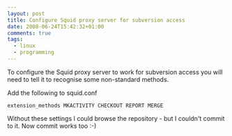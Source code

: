 ```yaml
---
layout: post
title: Configure Squid proxy server for subversion access
date: 2008-06-24T15:42:32+01:00
comments: true
tags:
  - linux
  - programming
---
```


To configure the Squid proxy server to work for subversion access you will need to tell it to recognise some non-standard methods.

Add the following to squid.conf

`extension_methods MKACTIVITY CHECKOUT REPORT MERGE`

Without these settings I could browse the repository - but I couldn't commit to it. Now commit works too :-)
